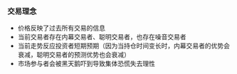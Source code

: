 ### 交易理念
  - 价格反映了过去所有交易的信息
  - 当前交易者存在内幕交易者、聪明交易者，也存在噪音交易者
  - 当前走势反应投资者短期预期（因为当持仓时间变长时，内幕交易者的优势会衰减，聪明交易者的预测优势也会衰减）
  - 市场参与者会被黑天鹅吓到导致集体恐慌失去理性
